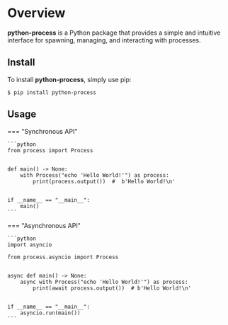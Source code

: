 # Overview
**python-process** is a Python package that provides a simple and intuitive interface for spawning, managing, and interacting with processes.

## Install
To install **python-process**, simply use pip:

```console
$ pip install python-process
```

## Usage

=== "Synchronous API"

    ```python
    from process import Process


    def main() -> None:
        with Process("echo 'Hello World!'") as process:
            print(process.output())  #  b'Hello World!\n'


    if __name__ == "__main__":
        main()
    ```

=== "Asynchronous API"

    ```python
    import asyncio

    from process.asyncio import Process


    async def main() -> None:
        async with Process("echo 'Hello World!'") as process:
            print(await process.output())  # b'Hello World!\n'


    if __name__ == "__main__":
        asyncio.run(main())
    ```